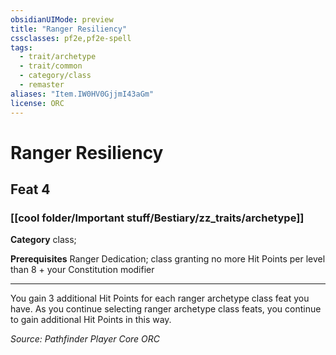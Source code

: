 ```yaml
---
obsidianUIMode: preview
title: "Ranger Resiliency"
cssclasses: pf2e,pf2e-spell
tags:
  - trait/archetype
  - trait/common
  - category/class
  - remaster
aliases: "Item.IW0HV0GjjmI43aGm"
license: ORC
---
```

# Ranger Resiliency
## Feat 4
### [[cool folder/Important stuff/Bestiary/zz_traits/archetype]]

**Category** class; 



**Prerequisites** Ranger Dedication; class granting no more Hit Points per level than 8 + your Constitution modifier
* * *
You gain 3 additional Hit Points for each ranger archetype class feat you have. As you continue selecting ranger archetype class feats, you continue to gain additional Hit Points in this way.

*Source: Pathfinder Player Core*
*ORC*